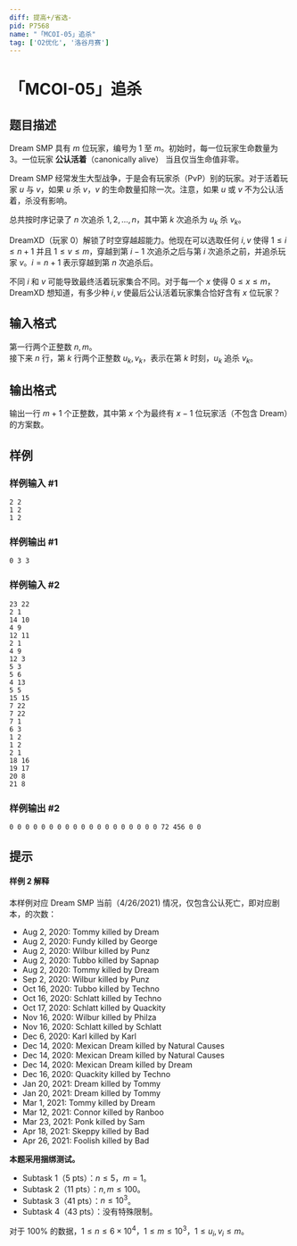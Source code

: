 ```yaml
---
diff: 提高+/省选-
pid: P7568
name: "「MCOI-05」追杀"
tag: ['O2优化', '洛谷月赛']
---
```

# 「MCOI-05」追杀
## 题目描述

Dream SMP 具有 $m$ 位玩家，编号为 $1$ 至 $m$。初始时，每一位玩家生命数量为 $3$。一位玩家 **公认活着**（canonically alive） 当且仅当生命值非零。

Dream SMP 经常发生大型战争，于是会有玩家杀（PvP）别的玩家。对于活着玩家 $u$ 与 $v$，如果 $u$ 杀 $v$，$v$ 的生命数量扣除一次。注意，如果 $u$ 或 $v$ 不为公认活着，杀没有影响。

总共按时序记录了 $n$ 次追杀 $1,2,\dots,n$，其中第 $k$ 次追杀为 $u_k$ 杀 $v_k$。

DreamXD（玩家 $0$）解锁了时空穿越超能力。他现在可以选取任何 $i,v$ 使得 $1\le i\le n+1$ 并且 $1\le v\le m$，穿越到第 $i-1$ 次追杀之后与第 $i$ 次追杀之前，并追杀玩家 $v$。$i=n+1$ 表示穿越到第 $n$ 次追杀后。

不同 $i$ 和 $v$ 可能导致最终活着玩家集合不同。对于每一个 $x$ 使得 $0\le x\le m$，DreamXD 想知道，有多少种 $i,v$ 使最后公认活着玩家集合恰好含有 $x$ 位玩家？
## 输入格式

第一行两个正整数 $n,m$。  
接下来 $n$ 行，第 $k$ 行两个正整数 $u_k,v_k$，表示在第 $k$ 时刻，$u_k$ 追杀 $v_k$。
## 输出格式

输出一行 $m+1$ 个正整数，其中第 $x$ 个为最终有 $x-1$ 位玩家活（不包含 Dream）的方案数。
## 样例

### 样例输入 #1
```
2 2
1 2
1 2

```
### 样例输出 #1
```
0 3 3
```
### 样例输入 #2
```
23 22
2 1
14 10
4 9
12 11
2 1
4 9
12 3
5 3
5 6
4 13
5 5
15 15
7 22
7 22
7 1
6 3
1 2
1 2
2 1
18 16
19 17
20 8
21 8
```
### 样例输出 #2
```
0 0 0 0 0 0 0 0 0 0 0 0 0 0 0 0 0 0 0 72 456 0 0

```
## 提示

#### 样例 2 解释

本样例对应 Dream SMP 当前（4/26/2021) 情况，仅包含公认死亡，即对应剧本，的次数：

 - Aug 2, 2020: Tommy killed by Dream  
 - Aug 2, 2020: Fundy killed by George  
 - Aug 2, 2020: Wilbur killed by Punz  
 - Aug 2, 2020: Tubbo killed by Sapnap  
 - Aug 2, 2020: Tommy killed by Dream  
 - Sep 2, 2020: Wilbur killed by Punz  
 - Oct 16, 2020: Tubbo killed by Techno  
 - Oct 16, 2020: Schlatt killed by Techno  
 - Oct 17, 2020: Schlatt killed by Quackity  
 - Nov 16, 2020: Wilbur killed by Philza  
 - Nov 16, 2020: Schlatt killed by Schlatt  
 - Dec 6, 2020: Karl killed by Karl  
 - Dec 14, 2020: Mexican Dream killed by Natural Causes
 - Dec 14, 2020: Mexican Dream killed by Natural Causes
 - Dec 14, 2020: Mexican Dream killed by Dream  
 - Dec 16, 2020: Quackity killed by Techno  
 - Jan 20, 2021: Dream killed by Tommy  
 - Jan 20, 2021: Dream killed by Tommy  
 - Mar 1, 2021: Tommy killed by Dream  
 - Mar 12, 2021: Connor killed by Ranboo  
 - Mar 23, 2021: Ponk killed by Sam  
 - Apr 18, 2021: Skeppy killed by Bad  
 - Apr 26, 2021: Foolish killed by Bad


**本题采用捆绑测试。**

 - Subtask 1（5 pts）：$n\le5$，$m=1$。
 - Subtask 2（11 pts）：$n,m\le100$。
 - Subtask 3（41 pts）：$n\le10^3$。
 - Subtask 4（43 pts）：没有特殊限制。

对于 $100\%$ 的数据，$1\le n\le6\times10^4$，$1\le m\le10^3$，$1\le u_i,v_i\le m$。

